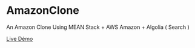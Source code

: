 # AmazonClone
An Amazon Clone Using MEAN Stack + AWS Amazon + Algolia ( Search )


[Live Démo](https://krizario.com/streams/Amazon_Clone.mp4)
